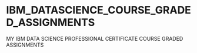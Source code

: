 # IBM_DATASCIENCE_COURSE_GRADED_ASSIGNMENTS
MY IBM DATA SCIENCE PROFESSIONAL CERTIFICATE COURSE GRADED ASSIGNMENTS 
